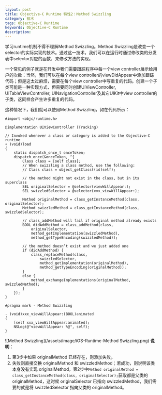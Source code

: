 ```yaml
---
layout: post
title: Objective-C Runtime 特性2：Method Swizzling
category: 技术
tags: Objective-C Runtime
keywords: Objective-C Runtime
description:
---
```


学习runtime机制不得不理解Method Swizzling。Method Swizzling是改变一个selector的实际实现的技术。通过这一技术，我们可以在运行时通过修改类的分发表中selector对应的函数，来修改方法的实现。

一个常见的例子就是在开发中我们需要跟踪程序中每一个view controller展示给用户的次数：当然，我们可以在每个view controller的viewDidAppear中添加跟踪代码；但是这太过麻烦，需要在每个view controller中写重复的代码。创建一个子类可能是一种实现方式，但需要同时创建UIViewController, UITableViewController, UINavigationController及其它UIKit中view controller的子类，这同样会产生许多重复的代码。

这种情况下，我们就可以使用Method Swizzling，如在代码所示：

```objc
#import <objc/runtime.h>

@implementation UIViewController (Tracking)

// Invoked whenever a class or category is added to the Objective-C runtime
+ (void)load
{
    static dispatch_once_t onceToken;
    dispatch_once(&onceToken, ^{
        Class class = [self class];
        // When swizzling a class method, use the following:
        // Class class = object_getClass((id)self);

        // the method might not exist in the class, but in its superclass
        SEL originalSelector = @selector(viewWillAppear:);
        SEL swizzledSelector = @selector(xxx_viewWillAppear:);

        Method originalMethod = class_getInstanceMethod(class, originalSelector);
        Method swizzledMethod = class_getInstanceMethod(class, swizzledSelector);

        // class_addMethod will fail if original method already exists
        BOOL didAddMethod = class_addMethod(class,
            originalSelector,
            method_getImplementation(swizzledMethod),
            method_getTypeEncoding(swizzledMethod));

        // the method doesn’t exist and we just added one
        if (didAddMethod) {
            class_replaceMethod(class,
                swizzledSelector,
                method_getImplementation(originalMethod),
                method_getTypeEncoding(originalMethod));
        }
        else {
            method_exchangeImplementations(originalMethod, swizzledMethod);
        }
    });
}

#pragma mark - Method Swizzling

- (void)xxx_viewWillAppear:(BOOL)animated
{
    [self xxx_viewWillAppear:animated];
    NSLog(@"viewWillAppear: %@", self);
}
```

![Method Swizzling](/assets/image/iOS-Runtime-Method Swizzling.png)
**说明**：
1. 第3步中如果 originalMethod 已经存在，则添加失败。
2. 失败则直接交换 originalMethod 和 swizzledMethod；若成功，则说明该类本身没有实现 originalMethod，第2步中`Method originalMethod = class_getInstanceMethod(class, originalSelector);`获取都是父类的 originalMethod，这时候 originalSelector 已指向 swizzledMethod，我们需要的就是将 swizzledSelector 指向父类的 originalMethod。

